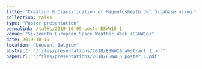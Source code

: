 ```yaml
---
title: "Creation & Classification of Magnetosheath Jet Database using Magnetospheric Multiscale (MMS) mission"
collection: talks
type: "Poster presentation"
permalink: /talks/2019-10-09-posterESWW15_1
venue: "Sixteenth European Space Weather Week (ESWW16)"
date: 2019-10-19
location: "Leuven, Belgium"
abstract: "/files/presentations/2018/ESWW19_abstract_1.pdf"
paperurl: "/files/presentations/2018/ESWW16_poster_1.pdf"
---
```

